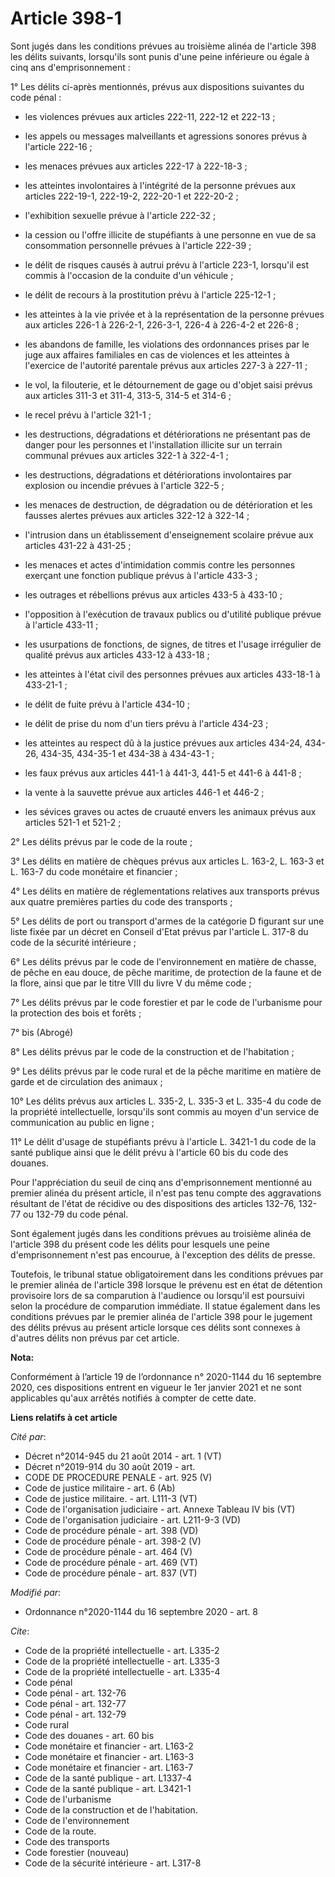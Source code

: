 # Article 398-1

Sont jugés dans les conditions prévues au troisième alinéa de l'article 398 les délits suivants, lorsqu'ils sont punis d'une
peine inférieure ou égale à cinq ans d'emprisonnement :

1° Les délits ci-après mentionnés, prévus aux dispositions suivantes du code pénal :

- les violences prévues aux articles 222-11, 222-12 et 222-13 ;

- les appels ou messages malveillants et agressions sonores prévus à l'article 222-16 ;

- les menaces prévues aux articles 222-17 à 222-18-3 ;

- les atteintes involontaires à l'intégrité de la personne prévues aux articles 222-19-1, 222-19-2, 222-20-1 et 222-20-2 ;

- l'exhibition sexuelle prévue à l'article 222-32 ;

- la cession ou l'offre illicite de stupéfiants à une personne en vue de sa consommation personnelle prévues à l'article
222-39 ;

- le délit de risques causés à autrui prévu à l'article 223-1, lorsqu'il est commis à l'occasion de la conduite d'un
véhicule ;

- le délit de recours à la prostitution prévu à l'article 225-12-1 ;

- les atteintes à la vie privée et à la représentation de la personne prévues aux articles 226-1 à 226-2-1, 226-3-1, 226-4 à
226-4-2 et 226-8 ;

- les abandons de famille, les violations des ordonnances prises par le juge aux affaires familiales en cas de violences et
les atteintes à l'exercice de l'autorité parentale prévus aux articles 227-3 à 227-11 ;

- le vol, la filouterie, et le détournement de gage ou d'objet saisi prévus aux articles 311-3 et 311-4, 313-5, 314-5 et
314-6 ;

- le recel prévu à l'article 321-1 ;

- les destructions, dégradations et détériorations ne présentant pas de danger pour les personnes et l'installation illicite
sur un terrain communal prévues aux articles 322-1 à 322-4-1 ;

- les destructions, dégradations et détériorations involontaires par explosion ou incendie prévues à l'article 322-5 ;

- les menaces de destruction, de dégradation ou de détérioration et les fausses alertes prévues aux articles 322-12 à
322-14 ;

- l'intrusion dans un établissement d'enseignement scolaire prévue aux articles 431-22 à 431-25 ;

- les menaces et actes d'intimidation commis contre les personnes exerçant une fonction publique prévus à l'article 433-3 ;

- les outrages et rébellions prévus aux articles 433-5 à 433-10 ;

- l'opposition à l'exécution de travaux publics ou d'utilité publique prévue à l'article 433-11 ;

- les usurpations de fonctions, de signes, de titres et l'usage irrégulier de qualité prévus aux articles 433-12 à 433-18 ;

- les atteintes à l'état civil des personnes prévues aux articles 433-18-1 à 433-21-1 ;

- le délit de fuite prévu à l'article 434-10 ;

- le délit de prise du nom d'un tiers prévu à l'article 434-23 ;

- les atteintes au respect dû à la justice prévues aux articles 434-24, 434-26, 434-35, 434-35-1 et 434-38 à 434-43-1 ;

- les faux prévus aux articles 441-1 à 441-3, 441-5 et 441-6 à 441-8 ;

- la vente à la sauvette prévue aux articles 446-1 et 446-2 ;

- les sévices graves ou actes de cruauté envers les animaux prévus aux articles 521-1 et 521-2 ;

2° Les délits prévus par le code de la route ;

3° Les délits en matière de chèques prévus aux articles L. 163-2, L. 163-3 et L. 163-7 du code monétaire et financier ;

4° Les délits en matière de réglementations relatives aux transports prévus aux quatre premières parties du code des
transports ;

5° Les délits de port ou transport d'armes de la catégorie D figurant sur une liste fixée par un décret en Conseil d'Etat
prévus par l'article L. 317-8 du code de la sécurité intérieure ;

6° Les délits prévus par le code de l'environnement en matière de chasse, de pêche en eau douce, de pêche maritime, de
protection de la faune et de la flore, ainsi que par le titre VIII du livre V du même code ;

7° Les délits prévus par le code forestier et par le code de l'urbanisme pour la protection des bois et forêts ;

7° bis (Abrogé)

8° Les délits prévus par le code de la construction et de l'habitation ;

9° Les délits prévus par le code rural et de la pêche maritime en matière de garde et de circulation des animaux ;

10° Les délits prévus aux articles L. 335-2, L. 335-3 et L. 335-4 du code de la propriété intellectuelle, lorsqu'ils sont
commis au moyen d'un service de communication au public en ligne ;

11° Le délit d'usage de stupéfiants prévu à l'article L. 3421-1 du code de la santé publique ainsi que le délit prévu à
l'article 60 bis du code des douanes.

Pour l'appréciation du seuil de cinq ans d'emprisonnement mentionné au premier alinéa du présent article, il n'est pas tenu
compte des aggravations résultant de l'état de récidive ou des dispositions des articles 132-76, 132-77 ou 132-79 du code
pénal.

Sont également jugés dans les conditions prévues au troisième alinéa de l'article 398 du présent code les délits pour
lesquels une peine d'emprisonnement n'est pas encourue, à l'exception des délits de presse.

Toutefois, le tribunal statue obligatoirement dans les conditions prévues par le premier alinéa de l'article 398 lorsque le
prévenu est en état de détention provisoire lors de sa comparution à l'audience ou lorsqu'il est poursuivi selon la procédure
de comparution immédiate. Il statue également dans les conditions prévues par le premier alinéa de l'article 398 pour le
jugement des délits prévus au présent article lorsque ces délits sont connexes à d'autres délits non prévus par cet article.

**Nota:**

Conformément à l’article 19 de l’ordonnance n° 2020-1144 du 16 septembre 2020, ces dispositions entrent en vigueur le 1er
janvier 2021 et ne sont applicables qu'aux arrêtés notifiés à compter de cette date.

**Liens relatifs à cet article**

_Cité par_:

  - Décret n°2014-945 du 21 août 2014 - art. 1 (VT)
  - Décret n°2019-914 du 30 août 2019 - art.
  - CODE DE PROCEDURE PENALE - art. 925 (V)
  - Code de justice militaire - art. 6 (Ab)
  - Code de justice militaire. - art. L111-3 (VT)
  - Code de l'organisation judiciaire - art. Annexe Tableau IV bis (VT)
  - Code de l'organisation judiciaire - art. L211-9-3 (VD)
  - Code de procédure pénale - art. 398 (VD)
  - Code de procédure pénale - art. 398-2 (V)
  - Code de procédure pénale - art. 464 (V)
  - Code de procédure pénale - art. 469 (VT)
  - Code de procédure pénale - art. 837 (VT)

_Modifié par_:

  - Ordonnance n°2020-1144 du 16 septembre 2020 - art. 8

_Cite_:

  - Code de la propriété intellectuelle - art. L335-2
  - Code de la propriété intellectuelle - art. L335-3
  - Code de la propriété intellectuelle - art. L335-4
  - Code pénal
  - Code pénal - art. 132-76
  - Code pénal - art. 132-77
  - Code pénal - art. 132-79
  - Code rural
  - Code des douanes - art. 60 bis
  - Code monétaire et financier - art. L163-2
  - Code monétaire et financier - art. L163-3
  - Code monétaire et financier - art. L163-7
  - Code de la santé publique - art. L1337-4
  - Code de la santé publique - art. L3421-1
  - Code de l'urbanisme
  - Code de la construction et de l'habitation.
  - Code de l'environnement
  - Code de la route.
  - Code des transports
  - Code forestier (nouveau)
  - Code de la sécurité intérieure - art. L317-8
